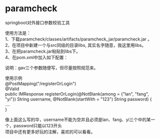 # paramcheck
springboot对外接口参数校验工具<br>

使用方法是：<br>
1、下载paramcheck/classes/artifacts/paramcheck_jar/paramcheck.jar 。<br>
2、在项目中新建一个与src同级的目录libs, 其实名字随意，我这里用libs。<br>
3、在把paramcheck.jar粘贴到libs下。<br>
4、在pom.xml中加入如下配置：<br>
       


 说明：gav三个参数随便写，但尽量按照规范来。<br>
 
 使用示例<br>
 @PostMapping("/registerOrLogin")<br>
 @Valid<br>
 public IMResponse<User> registerOrLogin(@NotBlank(among = {"lan", "fang", "yi"}) String username, @NotBlank(startWith = "123") String password) {<br>
   ....<br>
  }<br>
  
  像上面这么写的华，username不能为空并且必须是lan、fang、yi三个中的某一个，password只能以123开头<br>
  项目中还有更多好玩的注解，喜欢的可以看看。<br>
  
